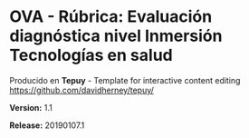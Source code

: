 # OVA - Rúbrica: Evaluación diagnóstica nivel Inmersión Tecnologías en salud

Producido en **Tepuy** - Template for interactive content editing
https://github.com/davidherney/tepuy/

**Version:** 1.1

**Release:** 20190107.1
